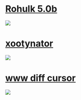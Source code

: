 # [Rohulk 5.0b](https://phxr.s-ul.eu/oK4oJrLF)
![](https://osu.ppy.sh/ss/16917712/1d8f)

# [xootynator](https://monkeebanan.s-ul.eu/5yD5cIK0)
![](https://osu.ppy.sh/ss/16397725/c100)

# [www diff cursor](https://monkeebanan.s-ul.eu/etuMN6eF)
![](https://osu.ppy.sh/ss/16397736/b9e3)
